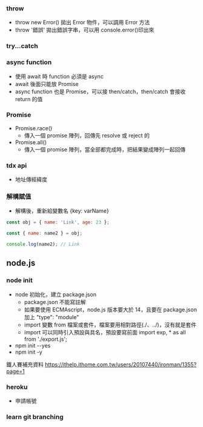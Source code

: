### throw

- throw new Error() 拋出 Error 物件，可以調用 Error 方法
- throw '錯誤' 拋出錯誤字串，可以用 console.error()印出來

### try...catch

### async function

- 使用 await 時 function 必須是 async
- await 後面只能放 Promise
- async function 也是 Promise，可以接 then/catch，then/catch 會接收 return 的值

### Promise

- Promise.race()
  - 傳入一個 promise 陣列，回傳先 resolve 或 reject 的
- Promise.all()
  - 傳入一個 promise 陣列，當全部都完成時，把結果變成陣列一起回傳

### tdx api

- 地址傳經緯度

### 解構賦值

- 解構後，重新給變數名 {key: varName}

```javascript
const obj = { name: 'Link', age: 23 };

const { name: name2 } = obj;

console.log(name2); // Link
```

## node.js

### node init

- node 初始化，建立 package.json
  - package.json 不能寫註解
  - 如果要使用 ECMAscript，node.js 版本要大於 14，且要在 package.json 加上 "type": "module"
  - import 變數 from 檔案或套件，檔案要用相對路徑(./、../)，沒有就是套件
  - import 可以同時引入預設與具名，預設要寫前面
    import exp, \* as all from './export.js';
- npm init --yes
- npm init -y

鐵人賽補充資料 https://ithelp.ithome.com.tw/users/20107440/ironman/1355?page=1

### heroku

- 申請帳號

### learn git branching
